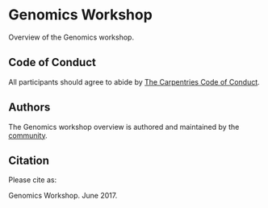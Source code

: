 # Genomics Workshop

Overview of the Genomics workshop. 

## Code of Conduct

All participants should agree to abide by [The Carpentries Code of Conduct](https://docs.carpentries.org/topic_folders/policies/index_coc.html).

## Authors

The Genomics workshop overview is authored and maintained by the [community](https://github.com/data-lessons/wrangling-genomics/network/members).

## Citation

Please cite as:

Genomics Workshop. June 2017. 
